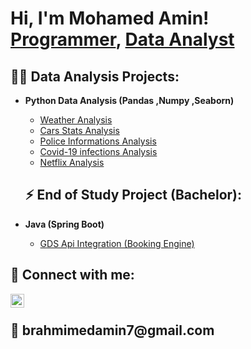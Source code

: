 <h1>Hi, I'm Mohamed Amin! <br/><a href="https://github.com/MohamedAminBrahmi">Programmer</a>, <a href="https://www.linkedin.com/in/med-amin-brahmi-950252276/">Data Analyst</a>

<h2>👨‍💻 Data Analysis Projects:</h2>
  
- <b>Python Data Analysis (Pandas ,Numpy ,Seaborn)</b>
  - [Weather Analysis](https://github.com/MohamedAminBrahmi/Weather-DA)
  - [Cars Stats Analysis](https://github.com/MohamedAminBrahmi/Car-DA)
  - [Police Informations Analysis](https://github.com/MohamedAminBrahmi/Police-DA)
  - [Covid-19 infections Analysis](https://github.com/MohamedAminBrahmi/Covid-DA-)
  - [Netflix Analysis](https://github.com/MohamedAminBrahmi/Netflix-DA)

 
  <h2>⚡  End of Study Project (Bachelor):</h2>

- <b>Java (Spring Boot)</b>
  - [GDS Api Integration (Booking Engine)](https://github.com/MohamedAminBrahmi/Exrenal-Api-end-of-study-project)

<h2> 🤳 Connect with me:</h2>


[<img align="left" alt="JoshMadakor | LinkedIn" width="22px" src="https://cdn.jsdelivr.net/npm/simple-icons@v3/icons/linkedin.svg" />][linkedin]

[linkedin]: https://www.linkedin.com/in/med-amin-brahmi-950252276/


<br>

<h2>💬 brahmimedamin7@gmail.com</h2>

<!--
**joshmadakor1/joshmadakor1** is a ✨ _special_ ✨ repository because its `README.md` (this file) appears on your GitHub profile.

Here are some ideas to get you started:

- 🔭 I’m currently working on ...
- 🌱 I’m currently learning ...
- 👯 I’m looking to collaborate on ...
- 🤔 I’m looking for help with ...
- 💬 Ask me about ...
- 📫 How to reach me: ...
- 😄 Pronouns: ...
- ⚡ Fun fact: ...
-->
